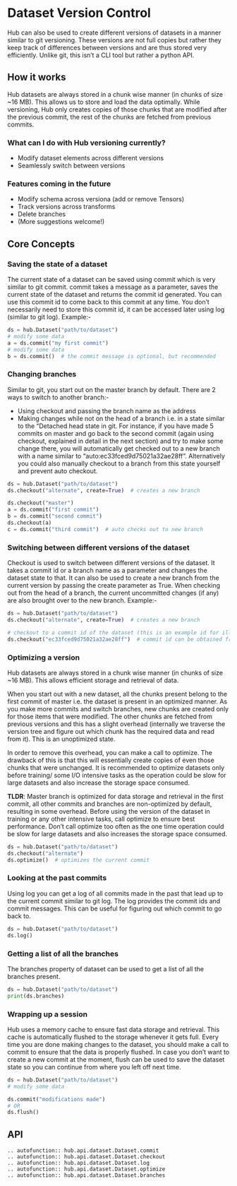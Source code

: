 # Dataset Version Control

Hub can also be used to create different versions of datasets in a manner similar to git versioning.
These versions are not full copies but rather they keep track of differences between versions and are thus stored very efficiently. Unlike git, this isn’t a CLI tool but rather a python API.

## How it works
Hub datasets are always stored in a chunk wise manner (in chunks of size ~16 MB). This allows us to store and load the data optimally. While versioning, Hub only creates copies of those chunks that are modified after the previous commit, the rest of the chunks are fetched from previous commits.

### What can I do with Hub versioning currently?
* Modify dataset elements across different versions
* Seamlessly switch between versions

### Features coming in the future
* Modify schema across versiona (add or remove Tensors)
* Track versions across transforms
* Delete branches
* (More suggestions welcome!)

## Core Concepts

### Saving the state of a dataset
The current state of a dataset can be saved using commit which is very similar to git commit. commit takes a message as a parameter, saves the current state of the dataset and returns the commit id generated. You can use this commit id to come back to this commit at any time. You don’t necessarily need to store this commit id, it can be accessed later using log (similar to git log).
Example:-
```python
ds = hub.Dataset("path/to/dataset")
# modify some data
a = ds.commit("my first commit")
# modify some data
b = ds.commit()  # the commit message is optional, but recommended
```

### Changing branches
Similar to git, you start out on the master branch by default. There are 2 ways to switch to another branch:-
* Using checkout and passing the branch name as the address
* Making changes while not on the head of a branch i.e. in a state similar to the “Detached head state in git. For instance, if you have made 5 commits on master and go back to the second commit (again using checkout, explained in detail in the next section) and try to make some change there, you will automatically get checked out to a new branch with a name similar to “auto:ec33fced9d75021a32ae28ff”. Alternatively you could also manually checkout to a branch from this state yourself and prevent auto checkout.

```python
ds = hub.Dataset("path/to/dataset")
ds.checkout("alternate", create=True)  # creates a new branch

ds.checkout("master")
a = ds.commit("first commit")
b = ds.commit("second commit")
ds.checkout(a)
c = ds.commit("third commit")  # auto checks out to new branch
```


### Switching between different versions of the dataset
Checkout is used to switch between different versions of the dataset. It takes a commit id or a branch name as a parameter and changes the dataset state to that. It can also be used to create a new branch from the current version by passing the create parameter as True.
When checking out from the head of a branch, the current uncommitted changes (if any) are also brought over to the new branch.
Example:-
```python
ds = hub.Dataset("path/to/dataset")
ds.checkout("alternate", create=True)  # creates a new branch

# checkout to a commit id of the dataset (this is an example id for illustration)
ds.checkout("ec33fced9d75021a32ae28ff")  # commit id can be obtained from log or by storing result of commit/checkout
```

### Optimizing a version
Hub datasets are always stored in a chunk wise manner (in chunks of size ~16 MB). This allows efficient storage and retrieval of data. 

When you start out with a new dataset, all the chunks present belong to the first commit of master i.e. the dataset is present in an optimized manner. As you make more commits and switch branches, new chunks are created only for those items that were modified. The other chunks are fetched from previous versions and this has a slight overhead (internally we traverse the version tree and figure out which chunk has the required data and read from it). This is an unoptimized state.

In order to remove this overhead, you can make a call to optimize. The drawback of this is that this will essentially create copies of even those chunks that were unchanged. It is recommended to optimize datasets only before training/ some I/O intensive tasks as the operation could be slow for large datasets and also increase the storage space consumed.

**TLDR**: Master branch is optimized for data storage and retrieval in the first commit, all other commits and branches are non-optimized by default, resulting in some overhead. Before using the version of the dataset in training or any other intensive tasks, call optimize to ensure best performance. Don’t call optimize too often as the one time operation could be slow for large datasets and also increases the storage space consumed.

```python
ds = hub.Dataset("path/to/dataset")
ds.checkout("alternate")
ds.optimize()  # optimizes the current commit
```

### Looking at the past commits
Using log you can get a log of all commits made in the past that lead up to the current commit similar to git log. The log provides the commit ids and commit messages. This can be useful for figuring out which commit to go back to.

```python
ds = hub.Dataset("path/to/dataset")
ds.log()
```

### Getting a list of all the branches
The branches property of dataset can be used to get a list of all the branches present.

```python
ds = hub.Dataset("path/to/dataset")
print(ds.branches)
```

### Wrapping up a session
Hub uses a memory cache to ensure fast data storage and retrieval. This cache is automatically flushed to the storage whenever it gets full. Every time you are done making changes to the dataset, you should make a call to commit to ensure that the data is properly flushed. In case you don’t want to create a new commit at the moment, flush can be used to save the dataset state so you can continue from where you left off next time.

```python
ds = hub.Dataset("path/to/dataset")
# modify some data

ds.commit("modifications made")
# OR
ds.flush()
```

## API
```eval_rst
.. autofunction:: hub.api.dataset.Dataset.commit
.. autofunction:: hub.api.dataset.Dataset.checkout
.. autofunction:: hub.api.dataset.Dataset.log
.. autofunction:: hub.api.dataset.Dataset.optimize
.. autofunction:: hub.api.dataset.Dataset.branches
```